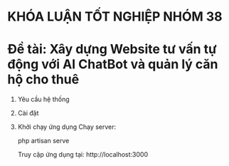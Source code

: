# KHÓA LUẬN TỐT NGHIỆP NHÓM 38
# Đề tài: Xây dựng Website tư vấn tự động với AI ChatBot và quản lý căn hộ cho thuê

1. Yêu cầu hệ thống
2. Cài đặt
3. Khởi chạy ứng dụng
    Chạy server:
  
    php artisan serve
   
    Truy cập ứng dụng tại: http://localhost:3000

